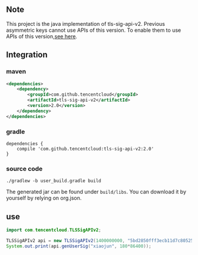 ## Note
This project is the java implementation of tls-sig-api-v2. Previous asymmetric keys cannot use APIs of this version. To enable them to use APIs of this version,[see here](https://github.com/tencentcloud/tls-sig-api-java).
## Integration
### maven
``` xml
<dependencies>
    <dependency>
        <groupId>com.github.tencentcloud</groupId>
        <artifactId>tls-sig-api-v2</artifactId>
        <version>2.0</version>
    </dependency>
</dependencies>
```

### gradle
```
dependencies {
    compile 'com.github.tencentcloud:tls-sig-api-v2:2.0'
}
```

### source code
``` shell
./gradlew -b user_build.gradle build
```
The generated jar can be found under `build/libs`. You can download it by yourself by relying on org.json.
## use
``` java
import com.tencentcloud.TLSSigAPIv2;

TLSSigAPIv2 api = new TLSSigAPIv2(1400000000, "5bd2850fff3ecb11d7c805251c51ee463a25727bddc2385f3fa8bfee1bb93b5e");
System.out.print(api.genUserSig("xiaojun", 180*86400));
```
